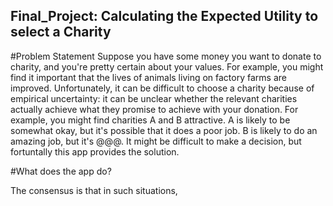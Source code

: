 ## Final_Project: Calculating the Expected Utility to select a Charity

#Problem Statement
Suppose you have some money you want to donate to charity, and you're pretty certain about your values. For example, you might find it important that the lives of animals living on factory farms are improved. Unfortunately, it can be difficult to choose a charity because of empirical uncertainty: it can be unclear whether the relevant charities actually achieve what they promise to achieve with your donation. For example, you might find charities A and B attractive. A is likely to be somewhat okay, but it's possible that it does a poor job. B is likely to do an amazing job, but it's @@@. It might be difficult to make a decision, but fortuntally this app provides the solution.

#What does the app do?




The consensus is that in such situations, 

